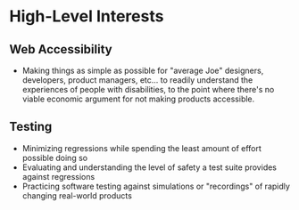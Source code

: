 # High-Level Interests

## Web Accessibility

- Making things as simple as possible for "average Joe" designers, developers, product managers, etc... to readily understand the experiences of people with disabilities, to the point where there's no viable economic argument for not making products accessible.

## Testing

- Minimizing regressions while spending the least amount of effort possible doing so
- Evaluating and understanding the level of safety a test suite provides against regressions
- Practicing software testing against simulations or "recordings" of rapidly changing real-world products

<!--
**Grunet/Grunet** is a ✨ _special_ ✨ repository because its `README.md` (this file) appears on your GitHub profile.
-->
